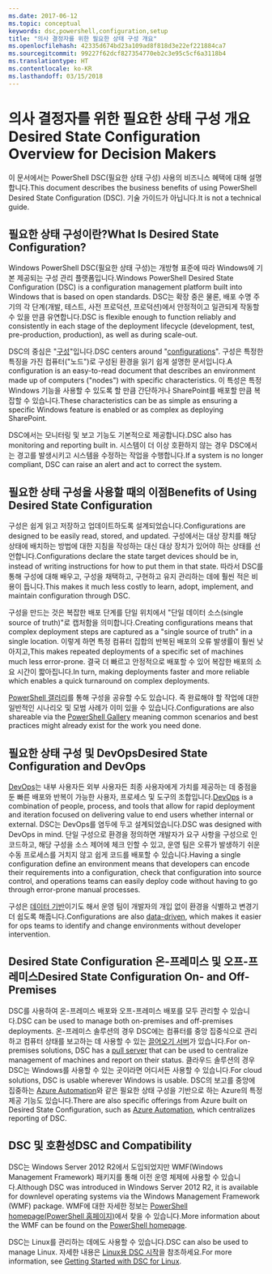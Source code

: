 ```yaml
---
ms.date: 2017-06-12
ms.topic: conceptual
keywords: dsc,powershell,configuration,setup
title: "의사 결정자를 위한 필요한 상태 구성 개요"
ms.openlocfilehash: 42335d674bd23a109ad8f818d3e22ef221884ca7
ms.sourcegitcommit: 99227f62dcf827354770eb2c3e95c5cf6a3118b4
ms.translationtype: HT
ms.contentlocale: ko-KR
ms.lasthandoff: 03/15/2018
---
```

# <a name="desired-state-configuration-overview-for-decision-makers"></a><span data-ttu-id="36c06-103">의사 결정자를 위한 필요한 상태 구성 개요</span><span class="sxs-lookup"><span data-stu-id="36c06-103">Desired State Configuration Overview for Decision Makers</span></span>

<span data-ttu-id="36c06-104">이 문서에서는 PowerShell DSC(필요한 상태 구성) 사용의 비즈니스 혜택에 대해 설명합니다.</span><span class="sxs-lookup"><span data-stu-id="36c06-104">This document describes the business benefits of using PowerShell Desired State Configuration (DSC).</span></span> <span data-ttu-id="36c06-105">기술 가이드가 아닙니다.</span><span class="sxs-lookup"><span data-stu-id="36c06-105">It is not a technical guide.</span></span>

## <a name="what-is-desired-state-configuration"></a><span data-ttu-id="36c06-106">필요한 상태 구성이란?</span><span class="sxs-lookup"><span data-stu-id="36c06-106">What Is Desired State Configuration?</span></span>

<span data-ttu-id="36c06-107">Windows PowerShell DSC(필요한 상태 구성)는 개방형 표준에 따라 Windows에 기본 제공되는 구성 관리 플랫폼입니다.</span><span class="sxs-lookup"><span data-stu-id="36c06-107">Windows PowerShell Desired State Configuration (DSC) is a configuration management platform built into Windows that is based on open standards.</span></span> <span data-ttu-id="36c06-108">DSC는 확장 중은 물론, 배포 수명 주기의 각 단계(개발, 테스트, 사전 프로덕션, 프로덕션)에서 안정적이고 일관되게 작동할 수 있을 만큼 유연합니다.</span><span class="sxs-lookup"><span data-stu-id="36c06-108">DSC is flexible enough to function reliably and consistently in each stage of the deployment lifecycle (development, test, pre-production, production), as well as during scale-out.</span></span> 

<span data-ttu-id="36c06-109">DSC의 중심은 "[구성](https://msdn.microsoft.com/powershell/dsc/configurations)"입니다.</span><span class="sxs-lookup"><span data-stu-id="36c06-109">DSC centers around "[configurations](https://msdn.microsoft.com/powershell/dsc/configurations)".</span></span>
<span data-ttu-id="36c06-110">구성은 특정한 특징을 가진 컴퓨터("노드")로 구성된 환경을 읽기 쉽게 설명한 문서입니다.</span><span class="sxs-lookup"><span data-stu-id="36c06-110">A configuration is an easy-to-read document that describes an environment made up of computers ("nodes") with specific characteristics.</span></span> <span data-ttu-id="36c06-111">이 특성은 특정 Windows 기능을 사용할 수 있도록 할 만큼 간단하거나 SharePoint를 배포할 만큼 복잡할 수 있습니다.</span><span class="sxs-lookup"><span data-stu-id="36c06-111">These characteristics can be as simple as ensuring a specific Windows feature is enabled or as complex as deploying SharePoint.</span></span> 

<span data-ttu-id="36c06-112">DSC에서는 모니터링 및 보고 기능도 기본적으로 제공합니다.</span><span class="sxs-lookup"><span data-stu-id="36c06-112">DSC also has monitoring and reporting built in.</span></span> <span data-ttu-id="36c06-113">시스템이 더 이상 호환하지 않는 경우 DSC에서는 경고를 발생시키고 시스템을 수정하는 작업을 수행합니다.</span><span class="sxs-lookup"><span data-stu-id="36c06-113">If a system is no longer compliant, DSC can raise an alert and act to correct the system.</span></span> 

## <a name="benefits-of-using-desired-state-configuration"></a><span data-ttu-id="36c06-114">필요한 상태 구성을 사용할 때의 이점</span><span class="sxs-lookup"><span data-stu-id="36c06-114">Benefits of Using Desired State Configuration</span></span>

<span data-ttu-id="36c06-115">구성은 쉽게 읽고 저장하고 업데이트하도록 설계되었습니다.</span><span class="sxs-lookup"><span data-stu-id="36c06-115">Configurations are designed to be easily read, stored, and updated.</span></span> <span data-ttu-id="36c06-116">구성에서는 대상 장치를 해당 상태에 배치하는 방법에 대한 지침을 작성하는 대신 대상 장치가 있어야 하는 상태를 선언합니다.</span><span class="sxs-lookup"><span data-stu-id="36c06-116">Configurations declare the state target devices should be in, instead of writing instructions for how to put them in that state.</span></span> <span data-ttu-id="36c06-117">따라서 DSC를 통해 구성에 대해 배우고, 구성을 채택하고, 구현하고 유지 관리하는 데에 훨씬 적은 비용이 듭니다.</span><span class="sxs-lookup"><span data-stu-id="36c06-117">This makes it much less costly to learn, adopt, implement, and maintain configuration through DSC.</span></span> 

<span data-ttu-id="36c06-118">구성을 만드는 것은 복잡한 배포 단계를 단일 위치에서 "단일 데이터 소스(single source of truth)"로 캡처함을 의미합니다.</span><span class="sxs-lookup"><span data-stu-id="36c06-118">Creating configurations means that complex deployment steps are captured as a "single source of truth" in a single location.</span></span> <span data-ttu-id="36c06-119">이렇게 하면 특정 컴퓨터 집합의 반복된 배포의 오류 발생률이 훨씬 낮아지고,</span><span class="sxs-lookup"><span data-stu-id="36c06-119">This makes repeated deployments of a specific set of machines much less error-prone.</span></span> <span data-ttu-id="36c06-120">결국 더 빠르고 안정적으로 배포할 수 있어 복잡한 배포의 소요 시간이 짧아집니다.</span><span class="sxs-lookup"><span data-stu-id="36c06-120">In turn, making deployments faster and more reliable which enables a quick turnaround on complex deployments.</span></span>

<span data-ttu-id="36c06-121">[PowerShell 갤러리](https://powershellgallery.com)를 통해 구성을 공유할 수도 있습니다. 즉 완료해야 할 작업에 대한 일반적인 시나리오 및 모범 사례가 이미 있을 수 있습니다.</span><span class="sxs-lookup"><span data-stu-id="36c06-121">Configurations are also shareable via the [PowerShell Gallery](https://powershellgallery.com) meaning common scenarios and best practices might already exist for the work you need done.</span></span>


## <a name="desired-state-configuration-and-devops"></a><span data-ttu-id="36c06-122">필요한 상태 구성 및 DevOps</span><span class="sxs-lookup"><span data-stu-id="36c06-122">Desired State Configuration and DevOps</span></span>

<span data-ttu-id="36c06-123">[DevOps](http://blogs.technet.com/b/ashleymcglone/archive/2015/11/20/devops-for-n00bs-ie-windows-people.aspx)는 내부 사용자든 외부 사용자든 최종 사용자에게 가치를 제공하는 데 중점을 둔 빠른 배포와 반복이 가능한 사용자, 프로세스 및 도구의 조합입니다.</span><span class="sxs-lookup"><span data-stu-id="36c06-123">[DevOps](http://blogs.technet.com/b/ashleymcglone/archive/2015/11/20/devops-for-n00bs-ie-windows-people.aspx) is a combination of people, process, and tools that allow for rapid deployment and iteration focused on delivering value to end users whether internal or external.</span></span> <span data-ttu-id="36c06-124">DSC는 DevOps를 염두에 두고 설계되었습니다.</span><span class="sxs-lookup"><span data-stu-id="36c06-124">DSC was designed with DevOps in mind.</span></span> <span data-ttu-id="36c06-125">단일 구성으로 환경을 정의하면 개발자가 요구 사항을 구성으로 인코드하고, 해당 구성을 소스 제어에 체크 인할 수 있고, 운영 팀은 오류가 발생하기 쉬운 수동 프로세스를 거치지 않고 쉽게 코드를 배포할 수 있습니다.</span><span class="sxs-lookup"><span data-stu-id="36c06-125">Having a single configuration define an environment means that developers can encode their requirements into a configuration, check that configuration into source control, and operations teams can easily deploy code without having to go through error-prone manual processes.</span></span> 

<span data-ttu-id="36c06-126">구성은 [데이터 기반](https://msdn.microsoft.com/powershell/dsc/configdata)이기도 해서 운영 팀이 개발자의 개입 없이 환경을 식별하고 변경기 더 쉽도록 해줍니다.</span><span class="sxs-lookup"><span data-stu-id="36c06-126">Configurations are also [data-driven](https://msdn.microsoft.com/powershell/dsc/configdata), which makes it easier for ops teams to identify and change environments without developer intervention.</span></span> 

## <a name="desired-state-configuration-on--and-off-premises"></a><span data-ttu-id="36c06-127">Desired State Configuration 온-프레미스 및 오프-프레미스</span><span class="sxs-lookup"><span data-stu-id="36c06-127">Desired State Configuration On- and Off-Premises</span></span>

<span data-ttu-id="36c06-128">DSC를 사용하여 온-프레미스 배포와 오프-프레미스 배포를 모두 관리할 수 있습니다.</span><span class="sxs-lookup"><span data-stu-id="36c06-128">DSC can be used to manage both on-premises and off-premises deployments.</span></span> <span data-ttu-id="36c06-129">온-프레미스 솔루션의 경우 DSC에는 컴퓨터를 중앙 집중식으로 관리하고 컴퓨터 상태를 보고하는 데 사용할 수 있는 [끌어오기 서버](https://msdn.microsoft.com/powershell/dsc/pullserver)가 있습니다.</span><span class="sxs-lookup"><span data-stu-id="36c06-129">For on-premises solutions, DSC has a [pull server](https://msdn.microsoft.com/powershell/dsc/pullserver) that can be used to centralize management of machines and report on their status.</span></span> <span data-ttu-id="36c06-130">클라우드 솔루션의 경우 DSC는 Windows를 사용할 수 있는 곳이라면 어디서든 사용할 수 있습니다.</span><span class="sxs-lookup"><span data-stu-id="36c06-130">For cloud solutions, DSC is usable wherever Windows is usable.</span></span> <span data-ttu-id="36c06-131">DSC의 보고를 중앙에 집중하는 [Azure Automation](https://azure.microsoft.com/en-us/documentation/services/automation/)와 같은 필요한 상태 구성을 기반으로 하는 Azure의 특정 제공 기능도 있습니다.</span><span class="sxs-lookup"><span data-stu-id="36c06-131">There are also specific offerings from Azure built on Desired State Configuration, such as [Azure Automation](https://azure.microsoft.com/en-us/documentation/services/automation/), which centralizes reporting of DSC.</span></span> 

## <a name="dsc-and-compatibility"></a><span data-ttu-id="36c06-132">DSC 및 호환성</span><span class="sxs-lookup"><span data-stu-id="36c06-132">DSC and Compatibility</span></span>

<span data-ttu-id="36c06-133">DSC는 Windows Server 2012 R2에서 도입되었지만 WMF(Windows Management Framework) 패키지를 통해 이전 운영 체제에 사용할 수 있습니다.</span><span class="sxs-lookup"><span data-stu-id="36c06-133">Although DSC was introduced in Windows Server 2012 R2, it is available for downlevel operating systems via the Windows Management Framework (WMF) package.</span></span> <span data-ttu-id="36c06-134">WMF에 대한 자세한 정보는 [PowerShell homepage(PowerShell 홈페이지)](https://msdn.microsoft.com/en-us/powershell/)에서 찾을 수 있습니다.</span><span class="sxs-lookup"><span data-stu-id="36c06-134">More information about the WMF can be found on the [PowerShell homepage](https://msdn.microsoft.com/en-us/powershell/).</span></span> 

<span data-ttu-id="36c06-135">DSC는 Linux를 관리하는 데에도 사용할 수 있습니다.</span><span class="sxs-lookup"><span data-stu-id="36c06-135">DSC can also be used to manage Linux.</span></span> <span data-ttu-id="36c06-136">자세한 내용은 [Linux용 DSC 시작](https://msdn.microsoft.com/en-us/powershell/dsc/lnxgettingstarted)을 참조하세요.</span><span class="sxs-lookup"><span data-stu-id="36c06-136">For more information, see [Getting Started with DSC for Linux](https://msdn.microsoft.com/en-us/powershell/dsc/lnxgettingstarted).</span></span>

